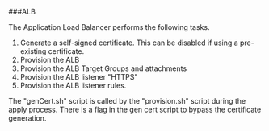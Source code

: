 
###ALB

The Application Load Balancer performs the following tasks.

1. Generate a self-signed certificate.  This can be disabled if using a pre-existing certificate. 
2. Provision the ALB
3. Provision the ALB Target Groups and attachments
4. Provision the ALB listener "HTTPS"
5. Provision the ALB listener rules.

The "genCert.sh" script is called by the "provision.sh" script during the apply process.  There is a flag in the gen cert script to bypass the certificate generation.


